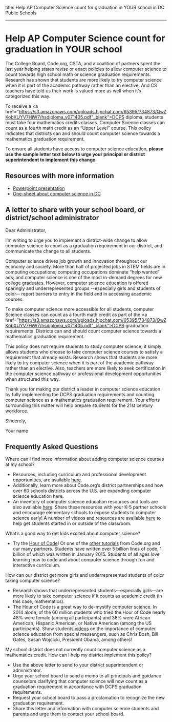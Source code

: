 title: Help AP Computer Science count for graduation in YOUR school in DC Public Schools 

---

# Help AP Computer Science count for graduation in YOUR school

The College Board, Code.org, CSTA, and a coalition of partners spent the last year helping states revise or enact policies to allow computer science to count towards high school math or science graduation requirements. Research has shown that students are more likely to try computer science when it is part of the academic pathway rather than an elective. And CS teachers have told us their work is valued more as well when it’s categorized this way.

To receive a <a href="https://s3.amazonaws.com/uploads.hipchat.com/65395/734873/QwZKobXUYV7HiW7/hsdiploma_v071405.pdf"_blank">DCPS diploma</a>, students must take four mathematics credits classes. Computer Science classes can count as a fourth math credit as an “Upper Level” course. This policy indicates that districts can and should count computer science towards a mathematics graduation requirement. 

To ensure all students have access to computer science education, **please use the sample letter text below to urge your principal or district superintendent to implement this change.**


## Resources with more information
* [Powerpoint presentation](/files/computer_science_advocacy.pptx)
* [One-sheet about computer science in DC](/files/states/DC.pdf)



## A letter to share with your school board, or district/school administrator

Dear Administrator, 

I’m writing to urge you to implement a district-wide change to allow computer science to count as a graduation requirement in our district, and communicate the change to all students. 

Computer science drives job growth and innovation throughout our economy and society. More than half of projected jobs in STEM fields are in computing occupations; computing occupations dominate “help wanted” ads; and computer science is one of the most in-demand degrees for new college graduates. However, computer science education is offered sparingly and underrepresented groups --especially girls and students of color-- report barriers to entry in the field and in accessing academic courses.   

To make computer science more accessible for all students, computer Science classes can count as a fourth math credit as part of the <a href="https://s3.amazonaws.com/uploads.hipchat.com/65395/734873/QwZKobXUYV7HiW7/hsdiploma_v071405.pdf"_blank">DCPS graduation requirements</a>. Districts can and should count computer science towards a mathematics graduation requirement. 

This policy does not require students to study computer science; it simply allows students who choose to take computer science courses to satisfy a requirement that already exists. Research shows that students are more likely to try computer science when it is part of the academic pathway rather than an elective. Also, teachers are more likely to seek certification in the computer science pathway or professional development opportunities when structured this way. 

Thank you for making our district a leader in computer science education by fully implementing the DCPS graduation requirements and counting computer science as a mathematics graduation requirement. Your efforts surrounding this matter will help prepare students for the 21st century workforce.    



Sincerely, 

Your name



## Frequently Asked Questions

Where can I find more information about adding computer science courses at my school? 

+ Resources, including curriculum and professional development opportunities, are available [here](/educate/districts). 
+ Additionally, learn more about Code.org’s district partnerships and how over 60 schools districts across the U.S. are expanding computer science education here. 
+ An inventory of computer science education resources and tools are also available [here](/educate/3rdparty). 
Share these resources with your K-5 partner schools and encourage elementary schools to expose students to computer science early! A number of videos and resources are available [here](/educate/inspire) to help get students started in or outside of the classroom.

What’s a good way to get kids excited about computer science?

+ Try the [Hour of Code](http://hourofcode.com)! Or one of the [other tutorials](/learn/beyond) from Code.org and our many partners. Students have written over 5 billion lines of code, 1 billion of which was written in January 2015. Students of all ages love learning how to code and about computer science through fun and interactive curriculum.

How can our district get more girls and underrepresented students of color taking computer science?

+ Research shows that underrepresented students—especially girls—are more likely to take computer science if it counts as academic credit (in this case, mathematics).
+ The Hour of Code is a great way to de-mystify computer science. In 2014 alone, of the 60 million students who tried the Hour of Code nearly 48% were female (among all participants) and 36% were African American, Hispanic American, or Native American (among the US participants). 
Show students [videos](http://hourofcode.com/us/resources#videos) on the importance of computer science education from special messengers, such as Chris Bosh, Bill Gates, Susan Wojcicki, President Obama, among others! 


My school district does not currently count computer science as a mathematics credit. How can I help my district implement this policy? 
 
+ Use the above letter to send to your district superintendent or administrator. 
+ Urge your school board to send a memo to all principals and guidance counselors clarifying that computer science will now count as a graduation requirement in accordance with DCPS graduation requirements. 
+ Request your school board to pass a proclamation to recognize the new graduation requirement. 
+ Share this letter and information with computer science students and parents and urge them to contact your school board.  